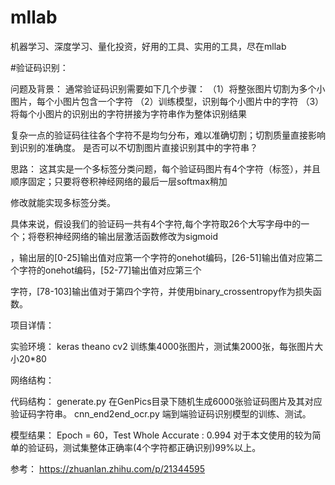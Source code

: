 # mllab
机器学习、深度学习、量化投资，好用的工具、实用的工具，尽在mllab

#验证码识别：

问题及背景：
通常验证码识别需要如下几个步骤：
（1）将整张图片切割为多个小图片，每个小图片包含一个字符
（2）训练模型，识别每个小图片中的字符
（3）将每个小图片的识别出的字符拼接为字符串作为整体识别结果

复杂一点的验证码往往各个字符不是均匀分布，难以准确切割；切割质量直接影响到识别的准确度。
是否可以不切割图片直接识别其中的字符串？

思路：
这其实是一个多标签分类问题，每个验证码图片有4个字符（标签），并且顺序固定；只要将卷积神经网络的最后一层softmax稍加

修改就能实现多标签分类。

具体来说，假设我们的验证码一共有4个字符,每个字符取26个大写字母中的一个；将卷积神经网络的输出层激活函数修改为sigmoid

，输出层的[0-25]输出值对应第一个字符的onehot编码，[26-51]输出值对应第二个字符的onehot编码，[52-77]输出值对应第三个

字符，[78-103]输出值对于第四个字符，并使用binary_crossentropy作为损失函数。

项目详情：

实验环境：
keras theano cv2
训练集4000张图片，测试集2000张，每张图片大小20*80

网络结构：

代码结构：
generate.py 在GenPics目录下随机生成6000张验证码图片及其对应验证码字符串。
cnn_end2end_ocr.py 端到端验证码识别模型的训练、测试。

模型结果：
Epoch = 60，Test Whole Accurate :  0.994
对于本文使用的较为简单的验证码，测试集整体正确率(4个字符都正确识别)99%以上。

参考：
https://zhuanlan.zhihu.com/p/21344595
